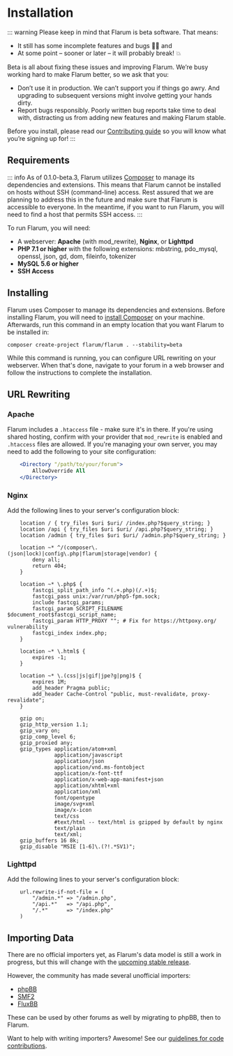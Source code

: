 # Installation

::: warning
Please keep in mind that Flarum is beta software. That means:

* It still has some incomplete features and bugs 🐛🐞 and
* At some point – sooner or later – it will probably break! 💥

Beta is all about fixing these issues and improving Flarum. We’re busy working hard to make Flarum better, so we ask that you:

* Don’t use it in production. We can’t support you if things go awry. And upgrading to subsequent versions might involve getting your hands dirty.
* Report bugs responsibly. Poorly written bug reports take time to deal with, distracting us from adding new features and making Flarum stable.

Before you install, please read our [Contributing guide](/contributing.md) so you will know what you’re signing up for!
:::

## Requirements

::: info
As of 0.1.0-beta.3, Flarum utilizes [Composer](https://getcomposer.org) to manage its dependencies and extensions. This means that Flarum cannot be installed on hosts without SSH (command-line) access. Rest assured that we are planning to address this in the future and make sure that Flarum is accessible to everyone. In the meantime, if you want to run Flarum, you will need to find a host that permits SSH access.
:::

To run Flarum, you will need:
* A webserver: **Apache** (with mod_rewrite), **Nginx**, or **Lighttpd**
* **PHP 7.1 or higher** with the following extensions: mbstring, pdo_mysql, openssl, json, gd, dom, fileinfo, tokenizer
* **MySQL 5.6 or higher**
* **SSH Access**

## Installing

Flarum uses Composer to manage its dependencies and extensions. Before installing Flarum, you will need to [install Composer](https://getcomposer.org) on your machine. Afterwards, run this command in an empty location that you want Flarum to be installed in:

```
composer create-project flarum/flarum . --stability=beta
```

While this command is running, you can configure URL rewriting on your webserver. When that's done, navigate to your forum in a web browser and follow the instructions to complete the installation.

## URL Rewriting

### Apache

Flarum includes a `.htaccess` file - make sure it's in there. If you're using shared hosting, confirm with your provider that `mod_rewrite` is enabled and `.htaccess` files are allowed. If you're managing your own server, you may need to add the following to your site configuration:

```apache
    <Directory "/path/to/your/forum">
        AllowOverride All
    </Directory>
```

### Nginx

Add the following lines to your server's configuration block:

```nginx
    location / { try_files $uri $uri/ /index.php?$query_string; }
    location /api { try_files $uri $uri/ /api.php?$query_string; }
    location /admin { try_files $uri $uri/ /admin.php?$query_string; }

    location ~* ^/(composer\.(json|lock)|config\.php|flarum|storage|vendor) {
        deny all;
        return 404;
    }

    location ~* \.php$ {
        fastcgi_split_path_info ^(.+.php)(/.+)$;
        fastcgi_pass unix:/var/run/php5-fpm.sock;
        include fastcgi_params;
        fastcgi_param SCRIPT_FILENAME $document_root$fastcgi_script_name;
        fastcgi_param HTTP_PROXY ""; # Fix for https://httpoxy.org/ vulnerability
        fastcgi_index index.php;
    }
    
    location ~* \.html$ {
        expires -1;
    }

    location ~* \.(css|js|gif|jpe?g|png)$ {
        expires 1M;
        add_header Pragma public;
        add_header Cache-Control "public, must-revalidate, proxy-revalidate";
    }

    gzip on;
    gzip_http_version 1.1;
    gzip_vary on;
    gzip_comp_level 6;
    gzip_proxied any;
    gzip_types application/atom+xml
               application/javascript
               application/json
               application/vnd.ms-fontobject
               application/x-font-ttf
               application/x-web-app-manifest+json
               application/xhtml+xml
               application/xml
               font/opentype
               image/svg+xml
               image/x-icon
               text/css
               #text/html -- text/html is gzipped by default by nginx
               text/plain
               text/xml;
    gzip_buffers 16 8k;
    gzip_disable "MSIE [1-6]\.(?!.*SV1)";
```

### Lighttpd

Add the following lines to your server's configuration block:

```lighttpd
    url.rewrite-if-not-file = (
        "/admin.*" => "/admin.php",
        "/api.*"   => "/api.php",
        "/.*"      => "/index.php"
    )
```

## Importing Data

There are no official importers yet, as Flarum's data model is still a work in progress, but this will change with the [upcoming stable release](https://flarum.org/roadmap).

However, the community has made several unofficial importers:

* [phpBB](https://discuss.flarum.org/d/1117-phpbb-migrate-script-updated-for-beta-5)
* [SMF2](https://github.com/ItalianSpaceAstronauticsAssociation/smf2_to_flarum)
* [FluxBB](https://discuss.flarum.org/d/3867-fluxbb-to-flarum-migration-tool)

These can be used by other forums as well by migrating to phpBB, then to Flarum.

Want to help with writing importers? Awesome! See our [guidelines for code contributions](/contributing.md).
